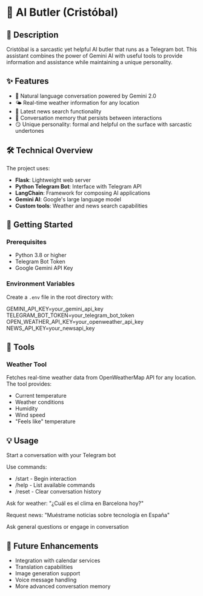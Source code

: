 # 🤖 AI Butler (Cristóbal)

## 📝 Description

Cristóbal is a sarcastic yet helpful AI butler that runs as a Telegram bot. This assistant combines the power of Gemini AI with useful tools to provide information and assistance while maintaining a unique personality.

## ✨ Features

- 💬 Natural language conversation powered by Gemini 2.0
- 🌤️ Real-time weather information for any location
- 📰 Latest news search functionality
- 💾 Conversation memory that persists between interactions
- 😏 Unique personality: formal and helpful on the surface with sarcastic undertones

## 🛠️ Technical Overview

The project uses:
- **Flask**: Lightweight web server
- **Python Telegram Bot**: Interface with Telegram API
- **LangChain**: Framework for composing AI applications
- **Gemini AI**: Google's large language model
- **Custom tools**: Weather and news search capabilities

## 🚀 Getting Started

### Prerequisites

- Python 3.8 or higher
- Telegram Bot Token
- Google Gemini API Key

### Environment Variables

Create a `.env` file in the root directory with:

GEMINI_API_KEY=your_gemini_api_key
TELEGRAM_BOT_TOKEN=your_telegram_bot_token
OPEN_WEATHER_API_KEY=your_openweather_api_key
NEWS_API_KEY=your_newsapi_key

## 🔧 Tools

### Weather Tool

Fetches real-time weather data from OpenWeatherMap API for any location. The tool provides:

- Current temperature
- Weather conditions
- Humidity
- Wind speed
- "Feels like" temperature

## 💡 Usage

Start a conversation with your Telegram bot

Use commands:

- /start - Begin interaction
- /help - List available commands
- /reset - Clear conversation history

Ask for weather: "¿Cuál es el clima en Barcelona hoy?"

Request news: "Muéstrame noticias sobre tecnología en España"

Ask general questions or engage in conversation

## 🔮 Future Enhancements

- Integration with calendar services
- Translation capabilities
- Image generation support
- Voice message handling
- More advanced conversation memory

